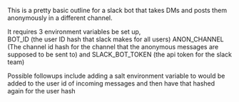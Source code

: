 This is a pretty basic outline for a slack bot that takes DMs and posts them
anonymously in a different channel.

It requires 3 environment variables be set up,  
BOT_ID (the user ID hash that slack makes for all users)
ANON_CHANNEL (The channel id hash for the channel that the anonymous messages
   are supposed to be sent to)
and SLACK_BOT_TOKEN (the api token for the slack team)

Possible followups include adding a salt environment variable to would be added
to the user id of incoming messages and then have that hashed again for the user hash
